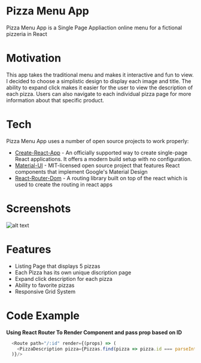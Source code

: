 # Pizza Menu App

Pizza Menu App is a Single Page Appliaction online menu for a fictional pizzeria in React

# Motivation
  
  This app takes the traditional menu and makes it interactive and fun to view. I decided to choose a simplistic design to display each image and title. The ability to expand click makes it easier for the user to view the description of each pizza. Users can also navigate to each individual pizza page for more information about that specific product.  

# Tech

Pizza Menu App uses a number of open source projects to work properly:

* [Create-React-App] - An officially supported way to create single-page React applications. It offers a modern build setup with no configuration.
* [Material-UI] - MIT-licensed open source project that features React components that implement Google's Material Design
* [React-Router-Dom] - A routing library built on top of the react which is used to create the routing in react apps

# Screenshots

![alt text](https://raw.githack.com/mgenova12/pizza-menu-app/master/src/imgs/pizza-menu-ss.jpg)

# Features

* Listing Page that displays 5 pizzas
* Each Pizza has its own unique discription page
* Expand click description for each pizza
* Ability to favorite pizzas
* Responsive Grid System


# Code Example

**Using React Router To Render Component and pass prop based on ID**
```javascript
  <Route path="/:id" render={(props) => (
    <PizzaDescription pizza={Pizzas.find(pizza => pizza.id === parseInt(props.match.params.id))}/>
  )}/> 
```



   [Create-React-App]: <https://github.com/facebook/create-react-app/>
   [Material-UI]: <https://material-ui.com//>
   [React-Router-Dom]: <https://www.npmjs.com/package/react-router-dom/>

   
   
   


